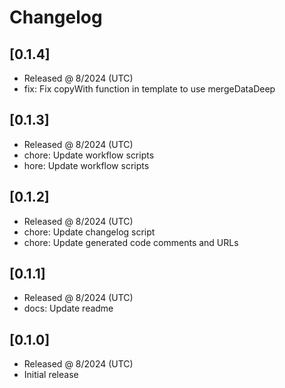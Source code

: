 # Changelog

## [0.1.4]

- Released @ 8/2024 (UTC)
- fix: Fix copyWith function in template to use mergeDataDeep

## [0.1.3]

- Released @ 8/2024 (UTC)
- chore: Update workflow scripts
- hore: Update workflow scripts

## [0.1.2]

- Released @ 8/2024 (UTC)
- chore: Update changelog script
- chore: Update generated code comments and URLs

## [0.1.1]

- Released @ 8/2024 (UTC)
- docs: Update readme

## [0.1.0]

- Released @ 8/2024 (UTC)
- Initial release
